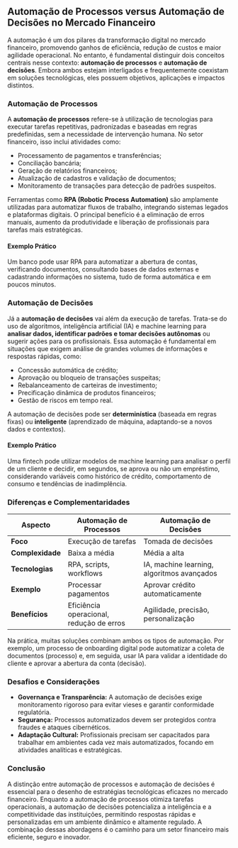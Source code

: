 ## Automação de Processos versus Automação de Decisões no Mercado Financeiro

A automação é um dos pilares da transformação digital no mercado financeiro, promovendo ganhos de eficiência, redução de custos e maior agilidade operacional. No entanto, é fundamental distinguir dois conceitos centrais nesse contexto: **automação de processos** e **automação de decisões**. Embora ambos estejam interligados e frequentemente coexistam em soluções tecnológicas, eles possuem objetivos, aplicações e impactos distintos.

### Automação de Processos

A **automação de processos** refere-se à utilização de tecnologias para executar tarefas repetitivas, padronizadas e baseadas em regras predefinidas, sem a necessidade de intervenção humana. No setor financeiro, isso inclui atividades como:

- Processamento de pagamentos e transferências;
- Conciliação bancária;
- Geração de relatórios financeiros;
- Atualização de cadastros e validação de documentos;
- Monitoramento de transações para detecção de padrões suspeitos.

Ferramentas como **RPA (Robotic Process Automation)** são amplamente utilizadas para automatizar fluxos de trabalho, integrando sistemas legados e plataformas digitais. O principal benefício é a eliminação de erros manuais, aumento da produtividade e liberação de profissionais para tarefas mais estratégicas.

#### Exemplo Prático

Um banco pode usar RPA para automatizar a abertura de contas, verificando documentos, consultando bases de dados externas e cadastrando informações no sistema, tudo de forma automática e em poucos minutos.

### Automação de Decisões

Já a **automação de decisões** vai além da execução de tarefas. Trata-se do uso de algoritmos, inteligência artificial (IA) e machine learning para **analisar dados, identificar padrões e tomar decisões autônomas** ou sugerir ações para os profissionais. Essa automação é fundamental em situações que exigem análise de grandes volumes de informações e respostas rápidas, como:

- Concessão automática de crédito;
- Aprovação ou bloqueio de transações suspeitas;
- Rebalanceamento de carteiras de investimento;
- Precificação dinâmica de produtos financeiros;
- Gestão de riscos em tempo real.

A automação de decisões pode ser **determinística** (baseada em regras fixas) ou **inteligente** (aprendizado de máquina, adaptando-se a novos dados e contextos).

#### Exemplo Prático

Uma fintech pode utilizar modelos de machine learning para analisar o perfil de um cliente e decidir, em segundos, se aprova ou não um empréstimo, considerando variáveis como histórico de crédito, comportamento de consumo e tendências de inadimplência.

### Diferenças e Complementaridades

| Aspecto                  | Automação de Processos                  | Automação de Decisões                      |
|--------------------------|-----------------------------------------|--------------------------------------------|
| **Foco**                 | Execução de tarefas                     | Tomada de decisões                         |
| **Complexidade**         | Baixa a média                           | Média a alta                               |
| **Tecnologias**          | RPA, scripts, workflows                 | IA, machine learning, algoritmos avançados |
| **Exemplo**              | Processar pagamentos                    | Aprovar crédito automaticamente            |
| **Benefícios**           | Eficiência operacional, redução de erros| Agilidade, precisão, personalização        |

Na prática, muitas soluções combinam ambos os tipos de automação. Por exemplo, um processo de onboarding digital pode automatizar a coleta de documentos (processo) e, em seguida, usar IA para validar a identidade do cliente e aprovar a abertura da conta (decisão).

### Desafios e Considerações

- **Governança e Transparência:** A automação de decisões exige monitoramento rigoroso para evitar vieses e garantir conformidade regulatória.
- **Segurança:** Processos automatizados devem ser protegidos contra fraudes e ataques cibernéticos.
- **Adaptação Cultural:** Profissionais precisam ser capacitados para trabalhar em ambientes cada vez mais automatizados, focando em atividades analíticas e estratégicas.

### Conclusão

A distinção entre automação de processos e automação de decisões é essencial para o desenho de estratégias tecnológicas eficazes no mercado financeiro. Enquanto a automação de processos otimiza tarefas operacionais, a automação de decisões potencializa a inteligência e a competitividade das instituições, permitindo respostas rápidas e personalizadas em um ambiente dinâmico e altamente regulado. A combinação dessas abordagens é o caminho para um setor financeiro mais eficiente, seguro e inovador.